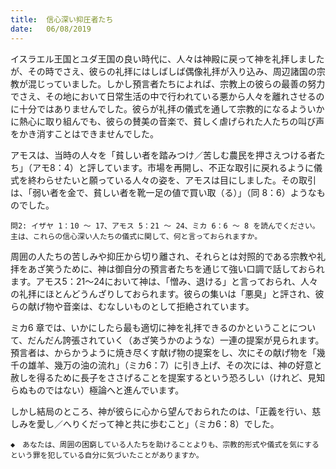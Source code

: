 ```yaml
---
title:  信心深い抑圧者たち
date:   06/08/2019
---
```


イスラエル王国とユダ王国の良い時代に、人々は神殿に戻って神を礼拝しましたが、その時でさえ、彼らの礼拝にはしばしば偶像礼拝が入り込み、周辺諸国の宗教が混じっていました。しかし預言者たちによれば、宗教上の彼らの最善の努力でさえ、その地において日常生活の中で行われている悪から人々を離れさせるのに十分ではありませんでした。彼らが礼拝の儀式を通して宗教的になるよういかに熱心に取り組んでも、彼らの賛美の音楽で、貧しく虐げられた人たちの叫び声をかき消すことはできませんでした。

アモスは、当時の人々を「貧しい者を踏みつけ／苦しむ農民を押さえつける者たち」（アモ8：4）と評しています。市場を再開し、不正な取引に戻れるように儀式を終わらせたいと願っている人々の姿を、アモスは目にしました。その取引は、「弱い者を金で、貧しい者を靴一足の値で買い取（る）」（同 8：6）ようなものでした。

`問2: イザヤ 1：10 ～ 17、アモス 5：21 ～ 24、ミカ 6：6 ～ 8 を読んでください。主は、これらの信心深い人たちの儀式に関して、何と言っておられますか。`

周囲の人たちの苦しみや抑圧から切り離され、それらとは対照的である宗教や礼拝をあざ笑うために、神は御自分の預言者たちを通じて強い口調で話しておられます。アモス5：21～24において神は、「憎み、退ける」と言っておられ、人々の礼拝にほとんどうんざりしておられます。彼らの集いは「悪臭」と評され、彼らの献げ物や音楽は、むなしいものとして拒絶されています。

ミカ6 章では、いかにしたら最も適切に神を礼拝できるのかということについて、だんだん誇張されていく（あざ笑うかのような）一連の提案が見られます。預言者は、からかうように焼き尽くす献げ物の提案をし、次にその献げ物を「幾千の雄羊、幾万の油の流れ」（ミカ6：7）に引き上げ、その次には、神の好意と赦しを得るために長子をささげることを提案するという恐ろしい（けれど、見知らぬものではない）極論へと進んでいます。

しかし結局のところ、神が彼らに心から望んでおられたのは、「正義を行い、慈しみを愛し／へりくだって神と共に歩むこと」（ミカ6：8）でした。

`◆　あなたは、周囲の困窮している人たちを助けることよりも、宗教的形式や儀式を気にするという罪を犯している自分に気づいたことがありますか。`